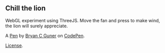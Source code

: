 Chill the lion
--------------
WebGL experiment using ThreeJS. Move the fan and press to make wind, the lion will surely appreciate.

A [Pen](https://codepen.io/bgoonz/pen/BaRzGaM) by [Bryan C Guner](https://codepen.io/bgoonz) on [CodePen](https://codepen.io).

[License](https://codepen.io/bgoonz/pen/BaRzGaM/license).
